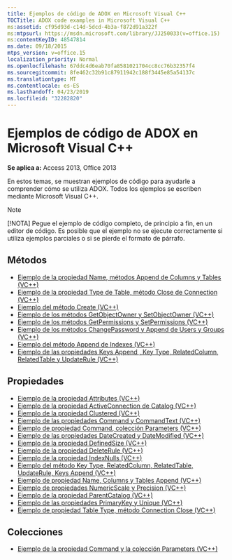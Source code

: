 ```yaml
---
title: Ejemplos de código de ADOX en Microsoft Visual C++
TOCTitle: ADOX code examples in Microsoft Visual C++
ms:assetid: cf95d93d-c14d-5dcd-4b3a-f872d91a322f
ms:mtpsurl: https://msdn.microsoft.com/library/JJ250033(v=office.15)
ms:contentKeyID: 48547814
ms.date: 09/18/2015
mtps_version: v=office.15
localization_priority: Normal
ms.openlocfilehash: 67ddc4d6eab70fa8581021704cc8cc76b32357f4
ms.sourcegitcommit: 8fe462c32b91c87911942c188f3445e85a54137c
ms.translationtype: MT
ms.contentlocale: es-ES
ms.lasthandoff: 04/23/2019
ms.locfileid: "32282820"
---
```

# <a name="adox-code-examples-in-microsoft-visual-c"></a>Ejemplos de código de ADOX en Microsoft Visual C++

**Se aplica a:** Access 2013, Office 2013

En estos temas, se muestran ejemplos de código para ayudarle a comprender cómo se utiliza ADOX. Todos los ejemplos se escriben mediante Microsoft Visual C++.

> [!NOTE]
> [!NOTA] Pegue el ejemplo de código completo, de principio a fin, en un editor de código. Es posible que el ejemplo no se ejecute correctamente si utiliza ejemplos parciales o si se pierde el formato de párrafo.

## <a name="methods"></a>Métodos

- [Ejemplo de la propiedad Name, métodos Append de Columns y Tables (VC++)](columns-and-tables-append-methods-name-property-example-vc.md)
- [Ejemplo de la propiedad Type de Table, método Close de Connection (VC++)](connection-close-method-table-type-property-example-vc.md)
- [Ejemplo del método Create (VC++)](create-method-example-vc.md)
- [Ejemplo de los métodos GetObjectOwner y SetObjectOwner (VC++)](getobjectowner-and-setobjectowner-methods-example-vc.md)
- [Ejemplo de los métodos GetPermissions y SetPermissions (VC++)](getpermissions-and-setpermissions-methods-example-vc.md)
- [Ejemplo de los métodos ChangePassword y Append de Users y Groups (VC++)](groups-and-users-append-changepassword-methods-example-vc.md)
- [Ejemplo del método Append de Indexes (VC++)](indexes-append-method-example-vc.md)
- [Ejemplo de las propiedades Keys Append , Key Type, RelatedColumn, RelatedTable y UpdateRule (VC++)](keys-append-method-key-type-relatedcolumn-relatedtable-and-updaterule-properties-example-vc.md)

## <a name="properties"></a>Propiedades

- [Ejemplo de la propiedad Attributes (VC++)](attributes-property-example-vc.md)
- [Ejemplo de la propiedad ActiveConnection de Catalog (VC++)](catalog-activeconnection-property-example-vc.md)
- [Ejemplo de la propiedad Clustered (VC++)](clustered-property-example-vc.md)
- [Ejemplo de las propiedades Command y CommandText (VC++)](command-and-commandtext-properties-example-vc.md)
- [Ejemplo de propiedad Command, colección Parameters (VC++)](parameters-collection-command-property-example-vc.md)
- [Ejemplo de las propiedades DateCreated y DateModified (VC++)](datecreated-and-datemodified-properties-example-vc.md)
- [Ejemplo de la propiedad DefinedSize (VC++)](definedsize-property-example-vc.md)
- [Ejemplo de la propiedad DeleteRule (VC++)](deleterule-property-example-vc.md)
- [Ejemplo de la propiedad IndexNulls (VC++)](indexnulls-property-example-vc.md)
- [Ejemplo del método Key Type, RelatedColumn, RelatedTable, UpdateRule, Keys Append (VC++)](keys-append-method-key-type-relatedcolumn-relatedtable-and-updaterule-properties-example-vc.md)
- [Ejemplo de propiedad Name, Columns y Tables Append (VC++)](columns-and-tables-append-methods-name-property-example-vc.md)
- [Ejemplo de propiedades NumericScale y Precision (VC++)](numericscale-and-precision-properties-example-vc.md)
- [Ejemplo de la propiedad ParentCatalog (VC++)](parentcatalog-property-example-vc.md)
- [Ejemplo de las propiedades PrimaryKey y Unique (VC++)](primarykey-and-unique-properties-example-vc.md)
- [Ejemplo de propiedad Table Type, método Connection Close (VC++)](connection-close-method-table-type-property-example-vc.md)

## <a name="collections"></a>Colecciones

- [Ejemplo de la propiedad Command y la colección Parameters (VC++)](parameters-collection-command-property-example-vc.md)

